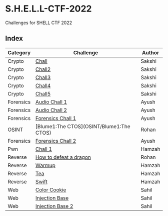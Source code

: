 # S.H.E.L.L-CTF-2022

Challenges for SHELL CTF 2022

## Index

| Category  | Challenge                                                            | Author | 
| --------- | -------------------------------------------------------------------- |------- |
| Crypto    | [Chall](crypto/chall)                                                | Sakshi |
| Crypto    | [Chall2](crypto/chall2)                                              | Sakshi |
| Crypto    | [Chall3](crypto/chall3)                                              | Sakshi |
| Crypto    | [Chall4](crypto/chall4)                                              | Sakshi |
| Crypto    | [Chall5](crypto/chall5)                                              | Sakshi |
| Forensics | [Audio Chall 1](Forensics/audio%20chall%201)                         | Ayush  |
| Forensics | [Audio Chall 2](Forensics/audio%20chall%202)                         | Ayush  |
| Forensics | [Forensics Chall 1](Forensics/forensics%20chall%201)                 | Ayush  |
| OSINT     | [Blume1:The CTOS](OSINT/Blume1:The CTOS)                             | Rohan  |
| Forensics | [Forensics Chall 2](Forensics/forensics%20chall%202)                 | Ayush  |
| Pwn       | [Chall 1](pwn/chall1)                                                | Hamzah |
| Reverse   | [How to defeat a dragon](rev/How%20to%20defeat%20a%20dragon)         | Rohan  |
| Reverse   | [Warmup](rev/warmup)                                                 | Hamzah |
| Reverse   | [Tea](rev/tea)                                                       | Hamzah |
| Reverse   | [Swift](rev/swift)                                                   | Hamzah |
| Web       | [Color Cookie](web/Color%20Cookie)                                   | Sahil  |
| Web       | [Injection Base](web/Injection_Base)                                 | Sahil  |
| Web       | [Injection Base 2](web/Injection_Base2)                              | Sahil  |
